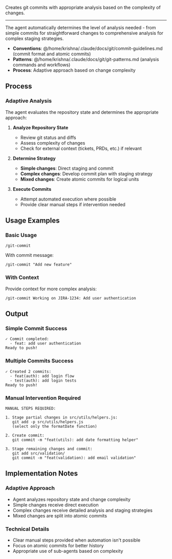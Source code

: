 Creates git commits with appropriate analysis based on the complexity of changes.

---

The agent automatically determines the level of analysis needed - from simple commits for straightforward changes to comprehensive analysis for complex staging strategies.

- **Conventions**: @/home/krishna/.claude/docs/git/commit-guidelines.md (commit format and atomic commits)
- **Patterns**: @/home/krishna/.claude/docs/git/git-patterns.md (analysis commands and workflows)
- **Process**: Adaptive approach based on change complexity

## Process

### Adaptive Analysis

The agent evaluates the repository state and determines the appropriate approach:

1. **Analyze Repository State**

   - Review git status and diffs
   - Assess complexity of changes
   - Check for external context (tickets, PRDs, etc.) if relevant

2. **Determine Strategy**

   - **Simple changes**: Direct staging and commit
   - **Complex changes**: Develop commit plan with staging strategy
   - **Mixed changes**: Create atomic commits for logical units

3. **Execute Commits**
   - Attempt automated execution where possible
   - Provide clear manual steps if intervention needed

## Usage Examples

### Basic Usage

```
/git-commit
```

With commit message:

```
/git-commit "Add new feature"
```

### With Context

Provide context for more complex analysis:

```
/git-commit Working on JIRA-1234: Add user authentication
```

## Output

### Simple Commit Success

```
✓ Commit completed:
  - feat: add user authentication
Ready to push!
```

### Multiple Commits Success

```
✓ Created 2 commits:
  - feat(auth): add login flow
  - test(auth): add login tests
Ready to push!
```

### Manual Intervention Required

```
MANUAL STEPS REQUIRED:

1. Stage partial changes in src/utils/helpers.js:
   git add -p src/utils/helpers.js
   (select only the formatDate function)

2. Create commit:
   git commit -m "feat(utils): add date formatting helper"

3. Stage remaining changes and commit:
   git add src/validation/
   git commit -m "feat(validation): add email validation"
```

## Implementation Notes

### Adaptive Approach

- Agent analyzes repository state and change complexity
- Simple changes receive direct execution
- Complex changes receive detailed analysis and staging strategies
- Mixed changes are split into atomic commits

### Technical Details

- Clear manual steps provided when automation isn't possible
- Focus on atomic commits for better history
- Appropriate use of sub-agents based on complexity
